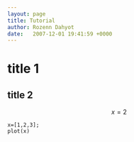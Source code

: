 ```yaml
---
layout: page
title: Tutorial
author: Rozenn Dahyot
date:   2007-12-01 19:41:59 +0000
---
```



# title 1



## title 2

$$
x=2
$$

```
x=[1,2,3];
plot(x)
```